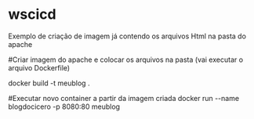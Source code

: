 # wscicd

Exemplo de criação de imagem já contendo os arquivos Html na pasta do apache

#Criar imagem do apache e colocar os arquivos na pasta (vai executar o arquivo Dockerfile)

docker build -t meublog .

#Executar novo container a partir da imagem criada
docker run --name blogdocicero -p 8080:80 meublog
